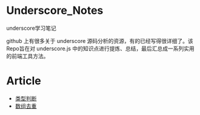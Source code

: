 # Underscore_Notes
underscore学习笔记

github 上有很多关于 underscore 源码分析的资源，有的已经写得很详细了。该Repo旨在对 underscore.js 中的知识点进行提炼、总结，最后汇总成一系列实用的前端工具方法。

# Article
- [类型判断](https://github.com/CHEER-lxj/Underscore_Notes/blob/master/%E7%B1%BB%E5%9E%8B%E5%88%A4%E6%96%AD%E6%96%B9%E6%B3%95.md)
- [数组去重](https://github.com/CHEER-lxj/Underscore_Notes/blob/master/%E6%95%B0%E7%BB%84%E5%8E%BB%E9%87%8D.md)
